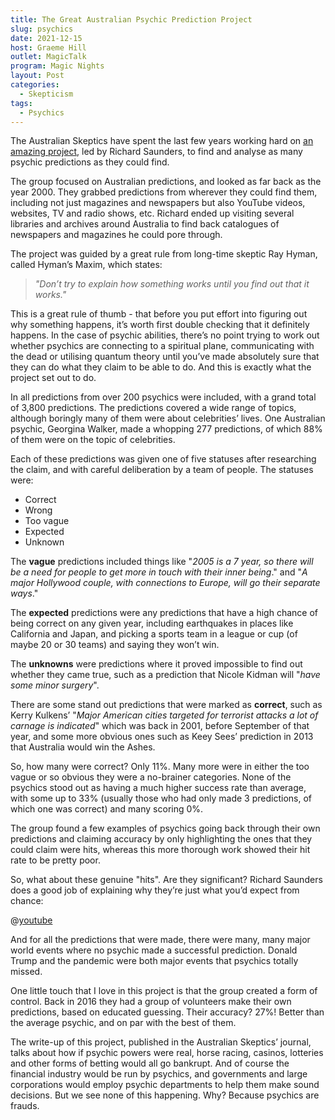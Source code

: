 ```yaml
---
title: The Great Australian Psychic Prediction Project
slug: psychics
date: 2021-12-15
host: Graeme Hill
outlet: MagicTalk
program: Magic Nights
layout: Post
categories:
  - Skepticism
tags:
  - Psychics
---
```


The Australian Skeptics have spent the last few years working hard on [an amazing project](https://www.skeptics.com.au/wp-content/uploads/magazine/The%20Skeptic%20Volume%2041%20(2021)%20No%204%20(Cover).pdf), led by Richard Saunders, to find and analyse as many psychic predictions as they could find.

<!-- more -->

The group focused on Australian predictions, and looked as far back as the year 2000. They grabbed predictions from wherever they could find them, including not just magazines and newspapers but also YouTube videos, websites, TV and radio shows, etc. Richard ended up visiting several libraries and archives around Australia to find back catalogues of newspapers and magazines he could pore through.

The project was guided by a great rule from long-time skeptic Ray Hyman, called Hyman’s Maxim, which states:

> _"Don’t try to explain how something works until you find out that it works."_

This is a great rule of thumb - that before you put effort into figuring out why something happens, it’s worth first double checking that it definitely happens. In the case of psychic abilities, there’s no point trying to work out whether psychics are connecting to a spiritual plane, communicating with the dead or utilising quantum theory until you’ve made absolutely sure that they can do what they claim to be able to do. And this is exactly what the project set out to do.

In all predictions from over 200 psychics were included, with a grand total of 3,800 predictions. The predictions covered a wide range of topics, although boringly many of them were about celebrities’ lives. One Australian psychic, Georgina Walker, made a whopping 277 predictions, of which 88% of them were on the topic of celebrities.

Each of these predictions was given one of five statuses after researching the claim, and with careful deliberation by a team of people. The statuses were:

- Correct
- Wrong
- Too vague
- Expected
- Unknown

The **vague** predictions included things like "_2005 is a 7 year, so there will be a need for people to get more in touch with their inner being_." and "_A major Hollywood couple, with connections to Europe, will go their separate ways_."

The **expected** predictions were any predictions that have a high chance of being correct on any given year, including earthquakes in places like California and Japan, and picking a sports team in a league or cup (of maybe 20 or 30 teams) and saying they won’t win.

The **unknowns** were predictions where it proved impossible to find out whether they came true, such as a prediction that Nicole Kidman will "_have some minor surgery_".

There are some stand out predictions that were marked as **correct**, such as Kerry Kulkens’ "_Major American cities targeted for terrorist attacks a lot of carnage is indicated_" which was back in 2001, before September of that year, and some more obvious ones such as Keey Sees’ prediction in 2013 that Australia would win the Ashes.

So, how many were correct? Only 11%. Many more were in either the too vague or so obvious they were a no-brainer categories. None of the psychics stood out as having a much higher success rate than average, with some up to 33% (usually those who had only made 3 predictions, of which one was correct) and many scoring 0%.

The group found a few examples of psychics going back through their own predictions and claiming accuracy by only highlighting the ones that they could claim were hits, whereas this more thorough work showed their hit rate to be pretty poor.

So, what about these genuine "hits". Are they significant? Richard Saunders does a good job of explaining why they’re just what you’d expect from chance:

@[youtube](https://www.youtube.com/watch?v=7Emu-p0vIPU&t=3488s)

And for all the predictions that were made, there were many, many major world events where no psychic made a successful prediction. Donald Trump and the pandemic were both major events that psychics totally missed.

One little touch that I love in this project is that the group created a form of control. Back in 2016 they had a group of volunteers make their own predictions, based on educated guessing. Their accuracy? 27%! Better than the average psychic, and on par with the best of them.

The write-up of this project, published in the Australian Skeptics’ journal, talks about how if psychic powers were real, horse racing, casinos, lotteries and other forms of betting would all go bankrupt. And of course the financial industry would be run by psychics, and governments and large corporations would employ psychic departments to help them make sound decisions. But we see none of this happening. Why? Because psychics are frauds.
